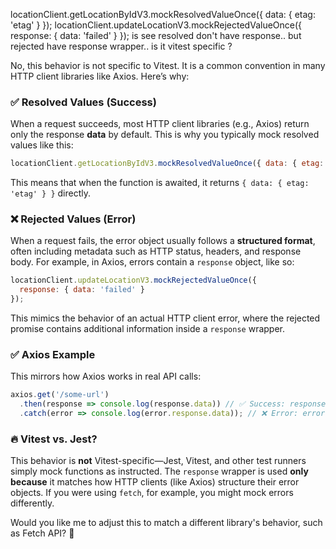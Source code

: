 
locationClient.getLocationByIdV3.mockResolvedValueOnce({ data: { etag: 'etag' } }); locationClient.updateLocationV3.mockRejectedValueOnce({ response: { data: 'failed' } }); is see resolved don't have response.. but rejected have response wrapper.. is it vitest specific ?

No, this behavior is not specific to Vitest. It is a common convention in many HTTP client libraries like Axios. Here’s why:

### ✅ **Resolved Values (Success)**

When a request succeeds, most HTTP client libraries (e.g., Axios) return only the response **data** by default. This is why you typically mock resolved values like this:

```javascript
locationClient.getLocationByIdV3.mockResolvedValueOnce({ data: { etag: 'etag' } });
```

This means that when the function is awaited, it returns `{ data: { etag: 'etag' } }` directly.

### ❌ **Rejected Values (Error)**

When a request fails, the error object usually follows a **structured format**, often including metadata such as HTTP status, headers, and response body. For example, in Axios, errors contain a `response` object, like so:

```javascript
locationClient.updateLocationV3.mockRejectedValueOnce({ 
  response: { data: 'failed' } 
});
```

This mimics the behavior of an actual HTTP client error, where the rejected promise contains additional information inside a `response` wrapper.

### ✅ **Axios Example**

This mirrors how Axios works in real API calls:

```javascript
axios.get('/some-url')
  .then(response => console.log(response.data)) // ✅ Success: response.data
  .catch(error => console.log(error.response.data)); // ❌ Error: error.response.data
```

### 🔥 **Vitest vs. Jest?**

This behavior is **not** Vitest-specific—Jest, Vitest, and other test runners simply mock functions as instructed. The `response` wrapper is used **only because** it matches how HTTP clients (like Axios) structure their error objects. If you were using `fetch`, for example, you might mock errors differently.

Would you like me to adjust this to match a different library's behavior, such as Fetch API? 🚀

